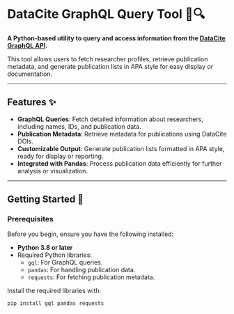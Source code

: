 # DataCite GraphQL Query Tool 🧪🔍  

**A Python-based utility to query and access information from the [DataCite GraphQL API](https://api.datacite.org/graphql).**  

This tool allows users to fetch researcher profiles, retrieve publication metadata, and generate publication lists in APA style for easy display or documentation.

---

## **Features** ✨  

- **GraphQL Queries**: Fetch detailed information about researchers, including names, IDs, and publication data.  
- **Publication Metadata**: Retrieve metadata for publications using DataCite DOIs.  
- **Customizable Output**: Generate publication lists formatted in APA style, ready for display or reporting.  
- **Integrated with Pandas**: Process publication data efficiently for further analysis or visualization.  

---

## **Getting Started** 🚀  

### **Prerequisites**  

Before you begin, ensure you have the following installed:  

- **Python 3.8 or later**  
- Required Python libraries:
  - `gql`: For GraphQL queries.
  - `pandas`: For handling publication data.
  - `requests`: For fetching publication metadata.

Install the required libraries with:  

```bash
pip install gql pandas requests
